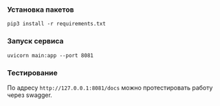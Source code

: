 

### Установка пакетов
```shell
pip3 install -r requirements.txt
```

### Запуск сервиса
```shell
uvicorn main:app --port 8081
```

### Тестирование
По адресу `http://127.0.0.1:8081/docs` можно протестировать работу через swagger.
